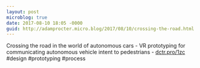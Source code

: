 ```yaml
---
layout: post
microblog: true
date: 2017-08-10 18:05 -0000
guid: http://adamprocter.micro.blog/2017/08/10/crossing-the-road.html
---
```

Crossing the road in the world of autonomous cars - VR prototyping for communicating autonomous vehicle intent to pedestrians  - [dctr.pro/1zc](http://dctr.pro/1zc) #design #prototyping #process
